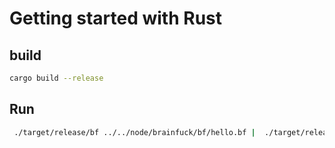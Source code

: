 # Getting started with Rust

## build

```sh
cargo build --release
```

## Run

```sh
 ./target/release/bf ../../node/brainfuck/bf/hello.bf |  ./target/release/bf ../../node/brainfuck/bf/rot13.bf
```
